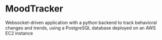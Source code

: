 # MoodTracker

Websocket-driven application with a python backend to track behavioral changes and trends, using a
PostgreSQL database deployed on an AWS EC2 instance
